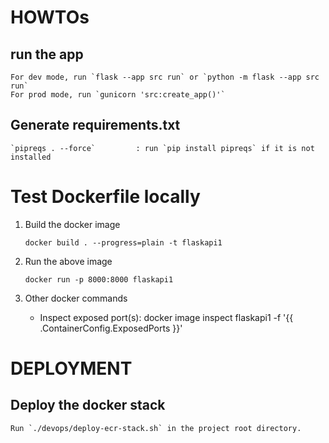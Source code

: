
# HOWTOs

## run the app

    For dev mode, run `flask --app src run` or `python -m flask --app src run`
    For prod mode, run `gunicorn 'src:create_app()'`

## Generate requirements.txt

    `pipreqs . --force`         : run `pip install pipreqs` if it is not installed



# Test Dockerfile locally

1. Build the docker image

    `docker build . --progress=plain -t flaskapi1`

2. Run the above image

    `docker run -p 8000:8000 flaskapi1`

3. Other docker commands

    - Inspect exposed port(s):  docker image inspect flaskapi1 -f '{{ .ContainerConfig.ExposedPorts }}'

# DEPLOYMENT

## Deploy the docker stack

    Run `./devops/deploy-ecr-stack.sh` in the project root directory.
    